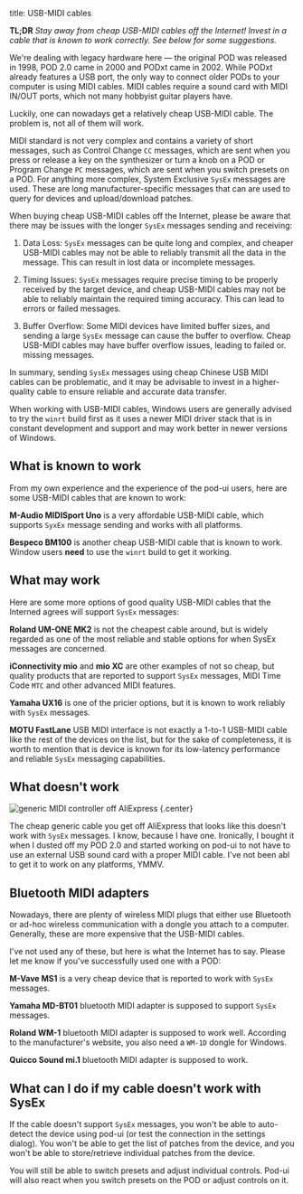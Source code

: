 title: USB-MIDI cables

**TL;DR** *Stay away from cheap USB-MIDI cables off the Internet!
Invest in a cable that is known to work correctly. See below for
some suggestions.* 

We're dealing with legacy hardware here &mdash; the original POD was released
in 1998, POD 2.0 came in 2000 and PODxt came in 2002. While PODxt already
features a USB port, the only way to connect older PODs to your computer
is using MIDI cables. MIDI cables require a sound card with MIDI IN/OUT
ports, which not many hobbyist guitar players have.

Luckily, one can nowadays get a relatively cheap USB-MIDI cable. The problem
is, not all of them will work.

MIDI standard is not very complex and contains a variety of short messages,
such as Control Change `CC` messages, which are sent when you press or
release a key on the synthesizer or turn a knob on a POD or Program Change
`PC` messages, which are sent when you switch presets on a POD. For anything
more complex, System Exclusive `SysEx` messages are used. These are long
manufacturer-specific messages that can are used to query for devices and
upload/download patches.

When buying cheap USB-MIDI cables off the Internet, please be aware that
there may be issues with the longer `SysEx` messages sending and receiving:

1. Data Loss: `SysEx` messages can be quite long and complex, and cheaper 
   USB-MIDI cables may not be able to reliably transmit all the data in
   the message. This can result in lost data or incomplete messages.

2. Timing Issues: `SysEx` messages require precise timing to be properly
   received by the target device, and cheap USB-MIDI cables may not be
   able to reliably maintain the required timing accuracy. This can lead
   to errors or failed messages.

3. Buffer Overflow: Some MIDI devices have limited buffer sizes, and
   sending a large `SysEx` message can cause the buffer to overflow. Cheap
   USB-MIDI cables may have buffer overflow issues, leading to failed or.
   missing messages.

In summary, sending `SysEx` messages using cheap Chinese USB MIDI cables can
be problematic, and it may be advisable to invest in a higher-quality cable
to ensure reliable and accurate data transfer.

When working with USB-MIDI cables, Windows users are generally advised to 
try the `winrt` build first as it uses a newer MIDI driver stack that is
in constant development and support and may work better in newer versions 
of Windows.

## What is known to work

From my own experience and the experience of the pod-ui users, here are
some USB-MIDI cables that are known to work:

**M-Audio MIDISport Uno** is a very affordable USB-MIDI cable, which
supports `SyxEx` message sending and works with all platforms.

**Bespeco BM100** is another cheap USB-MIDI cable that is known to work.
Window users **need** to use the `winrt` build to get it working.

## What may work

Here are some more options of good quality USB-MIDI cables that
the Interned agrees will support `SysEx` messages:

**Roland UM-ONE MK2** is not the cheapest cable around, but is
widely regarded as one of the most reliable and stable options for
when SysEx messages are concerned.

**iConnectivity mio** and **mio XC** are other examples of not so
cheap, but quality products that are reported to support `SysEx`
messages, MIDI Time Code `MTC` and other advanced MIDI features.

**Yamaha UX16** is one of the pricier options, but it is known
to work reliably with `SysEx` messages.

**MOTU FastLane** USB MIDI interface is not exactly a 1-to-1
USB-MIDI cable like the rest of the devices on the list, but for
the sake of completeness, it is worth to mention that is device
is known for  its low-latency performance and reliable `SysEx`
messaging capabilities.

## What doesn't work

![generic MIDI controller off AliExpress]({static}/images/usb-midi/chinese-usb-midi.png)
{.center}

The cheap generic cable you get off AliExpress that looks like this
doesn't work with `SysEx` messages. I know, because I have one.
Ironically, I bought it when I dusted off my POD 2.0 and started
working on pod-ui to not have to use an external USB sound card
with a proper MIDI cable. I've not been abl to get it to work
on any platforms, YMMV.

## Bluetooth MIDI adapters

Nowadays, there are plenty of wireless MIDI plugs that either
use Bluetooth or ad-hoc wireless communication with a dongle
you attach to a computer. Generally, these are more expensive
that the USB-MIDI cables.

I've not used any of these, but here is what the Internet has
to say. Please let me know if you've successfully used one
with a POD:

**M-Vave MS1** is a very cheap device that is reported to
work with `SysEx` messages.

**Yamaha MD-BT01** bluetooth MIDI adapter is supposed to support
`SysEx` messages.

**Roland WM-1** bluetooth MIDI adapter is supposed to work
well. According to the manufacturer's website, you also need
a `WM-1D` dongle for Windows.

**Quicco Sound mi.1** bluetooth MIDI adapter is supposed to
work.

## What can I do if my cable doesn't work with SysEx

If the cable doesn't support `SysEx` messages, you won't be able
to auto-detect the device using pod-ui (or test the connection
in the settings dialog). You won't be able to get the list of
patches from the device, and you won't be able to store/retrieve
individual patches from the device.

You will still be able to switch presets and adjust individual
controls. Pod-ui will also react when you switch presets on
the POD or adjust controls on it.